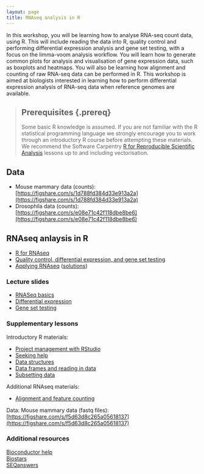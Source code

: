 ```yaml
---
layout: page
title: RNAseq analysis in R
---
```


In this workshop, you will be learning how to analyse RNA-seq count data, using R. This will include reading the data into R, quality control and performing differential expression analysis and gene set testing, with a focus on the limma-voom analysis workflow. You will learn how to generate common plots for analysis and visualisation of gene expression data, such as boxplots and heatmaps. You will also be learning how alignment and counting of raw RNA-seq data can be performed in R. This workshop is aimed at biologists interested in learning how to perform differential expression analysis of RNA-seq data when reference genomes are available.

> ## Prerequisites {.prereq}
>
> Some basic R knowledge is assumed.
> If you are not familiar with the R statistical programming language we
> strongly encourage you to work through an introductory R course before
> attempting these materials.
> We recommend the Software Carpentry
> [R for Reproducible Scientific Analysis](http://swcarpentry.github.io/r-novice-gapminder/)
> lessons up to and including vectorisation.
>

## Data

- Mouse mammary data (counts): [https://figshare.com/s/1d788fd384d33e913a2a](https://figshare.com/s/1d788fd384d33e913a2a)
- Drosophila data (counts): [https://figshare.com/s/e08e71c42f118dbe8be6](https://figshare.com/s/e08e71c42f118dbe8be6)

## RNAseq anlaysis in R

- [R for RNAseq](00-r-rstudio-intro.html)
- [Quality control, differential expression, and gene set testing](06-rnaseq-day1.html)
- [Applying RNAseq](08-applying-rnaseq.html) ([solutions](09-applying-rnaseq-solutions.html))

### Lecture slides

- [RNASeq basics](slides/01-RNASeq_basics.pdf)
- [Differential expression](slides/02-Differential_expression.pdf)
- [Gene set testing](slides/03-Gene_set_testing.pdf)

### Supplementary lessons

Introductory R materials:

- [Project management with RStudio](01-rstudio-intro.html)
- [Seeking help](02-seeking-help.html)
- [Data structures](03-data-structures-part1.html)
- [Data frames and reading in data](04-data-structures-part2.html)
- [Subsetting data](05-data-subsetting.html)

Additional RNAseq materials:

- [Alignment and feature counting](07-rnaseq-day2.html)

Data: Mouse mammary data (fastq files): [https://figshare.com/s/f5d63d8c265a05618137](https://figshare.com/s/f5d63d8c265a05618137)

### Additional resources

[Bioconductor help](https://www.bioconductor.org/help/)  
[Biostars](https://www.biostars.org/)  
[SEQanswers](http://seqanswers.com/)  
